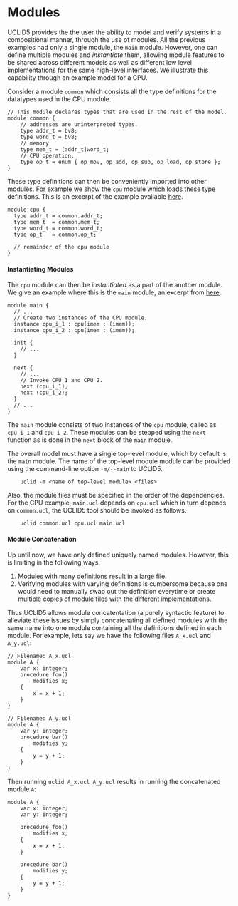 # Modules

UCLID5 provides the the user the ability to model and verify systems in a compositional manner, through the use of modules. All the previous examples had only a single module, the `main` module. However, one can define multiple modules and *instantiate* them, allowing module features to be shared across different models as well as different low level implementations for the same high-level interfaces. We illustrate this capability through an example model for a CPU.

Consider a module `common` which consists all the type definitions for the datatypes used in the CPU module. 

```uclid
// This module declares types that are used in the rest of the model.
module common {
	// addresses are uninterpreted types.
	type addr_t = bv8;
	type word_t = bv8;
	// memory
	type mem_t = [addr_t]word_t;
	// CPU operation.
	type op_t = enum { op_mov, op_add, op_sub, op_load, op_store };
}
```

These type definitions can then be conveniently imported into other modules. For example we show the `cpu` module which loads these type definitions. This is an excerpt of the example available [here](https://github.com/uclid-org/uclid/blob/master/examples/tutorial/ex3.2-cpu.ucl).

```uclid
module cpu {
  type addr_t = common.addr_t;
  type mem_t  = common.mem_t;
  type word_t = common.word_t;
  type op_t   = common.op_t;

  // remainder of the cpu module
}
```

#### Instantiating Modules

The `cpu` module can then be *instantiated* as a part of the another module. We give an example where this is the `main` module, an excerpt from [here](https://github.com/uclid-org/uclid/blob/master/examples/tutorial/ex3.3-cpu.ucl).

```uclid
module main {
  // ...  
  // Create two instances of the CPU module.
  instance cpu_i_1 : cpu(imem : (imem));
  instance cpu_i_2 : cpu(imem : (imem));

  init {
  	// ...
  }

  next {
  	// ...
  	// Invoke CPU 1 and CPU 2.
  	next (cpu_i_1);
  	next (cpu_i_2);
  }
  // ...
}
```

The `main` module consists of two instances of the `cpu` module, called as `cpu_i_1` and `cpu_i_2`. These modules can be stepped using the `next` function as is done in the `next` block of the `main` module. 

The overall model must have a single top-level module, which by default is the `main` module. The name of the top-level module module can be provided using the command-line option `-m/--main` to UCLID5.
```
	uclid -m <name of top-level module> <files>
```

Also, the module files must be specified in the order of the dependencies. For the CPU example, `main.ucl` depends on `cpu.ucl` which in turn depends on `common.ucl`, the UCLID5 tool should be invoked as follows.

```
	uclid common.ucl cpu.ucl main.ucl
```

#### Module Concatenation

Up until now, we have only defined uniquely named modules. However, this is limiting in the following ways:
1. Modules with many definitions result in a large file.
1. Verifying modules with varying definitions is cumbersome because one would need to manually swap out the definition everytime or create multiple copies of module files with the different implementations.

Thus UCLID5 allows module concatentation (a purely syntactic feature) to alleviate these issues by simply concatenating all defined modules with the same name into one module containing all the definitions defined in each module. For example, lets say we have the following files `A_x.ucl` and `A_y.ucl`:

```uclid
// Filename: A_x.ucl
module A {
    var x: integer;
    procedure foo()
        modifies x;
    {
        x = x + 1;
    }
}
```
```uclid
// Filename: A_y.ucl
module A {
    var y: integer;
    procedure bar()
        modifies y;
    {
        y = y + 1;
    }
}
```

Then running `uclid A_x.ucl A_y.ucl` results in running the concatenated module `A`:

```uclid
module A {
    var x: integer;
    var y: integer;

    procedure foo()
        modifies x;
    {
        x = x + 1;
    }

    procedure bar()
        modifies y;
    {
        y = y + 1;
    }
}
```




